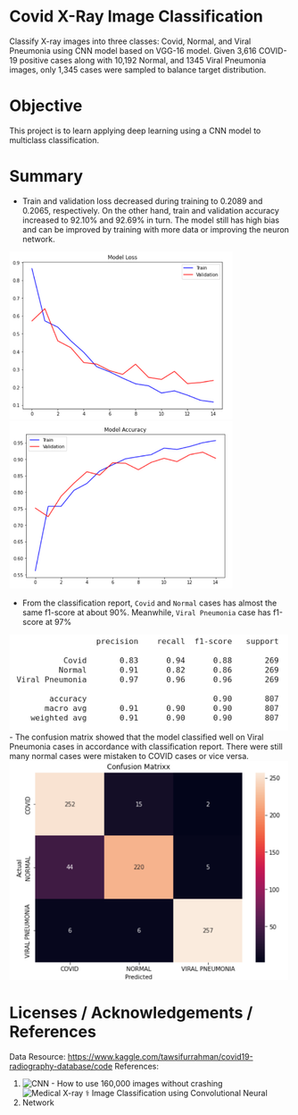 # Covid X-Ray Image Classification
Classify X-ray images into three classes: Covid, Normal, and Viral Pneumonia using CNN model based on VGG-16 model. Given 3,616 COVID-19 positive cases along with 10,192 Normal, and 1345 Viral Pneumonia images, only 1,345 cases were sampled to balance target distribution.

# Objective
This project is to learn applying deep learning using a CNN model to multiclass classification.

# Summary
- Train and validation loss decreased during training to 0.2089 and 0.2065, respectively. On the other hand, train and validation accuracy increased to 92.10% and 92.69% in turn. The model still has high bias and can be improved by training with more data or improving the neuron network.

<img src="/images/model_loss.png" width="400" height="300">  <img src="images/model_acc.png" width="400" height="300">
- From the classification report, `Covid` and `Normal` cases has almost the same f1-score at about 90%. Meanwhile, `Viral Pneumonia` case has f1-score at 97%
<img src="/images/covid-report.png" width="500">                                   
- The confusion matrix showed that the model classified well on Viral Pneumonia cases in accordance with classification report. There were still many normal cases were mistaken to COVID cases or vice versa.
<img src="/images/covid-cm.png" width="500">

# Licenses / Acknowledgements / References
Data Resource: https://www.kaggle.com/tawsifurrahman/covid19-radiography-database/code
References:
1) ![CNN - How to use 160,000 images without crashing](https://www.kaggle.com/vbookshelf/cnn-how-to-use-160-000-images-without-crashing)
2) ![Medical X-ray ⚕️ Image Classification using Convolutional Neural Network](https://towardsdatascience.com/medical-x-ray-%EF%B8%8F-image-classification-using-convolutional-neural-network-9a6d33b1c2a)
